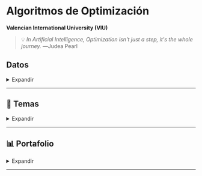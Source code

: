 # Algoritmos de Optimización

**Valencian International University (VIU)**



>💡 *In Artificial Intelligence, Optimization isn't just a step, it's the whole journey.* ―Judea Pearl 



## Datos

<details>
    <summary> Expandir </summary>

- **Victor David Betancourt Leal**


</details>

----------------





## 📃 Temas


<details>
    <summary> Expandir </summary>
  




</details>

----------------




## 📊 Portafolio

<details>
    <summary> Expandir </summary>

- **Actividad Guiada 1**
    - [AG1](https://github.com/vbleal/03MIAR/tree/main/AG1)

- **Actividad Guiada 2**
    - [AG2](https://github.com/vbleal/03MIAR/tree/main/AG2)

- **Actividad Guiada 3**
    - [AG3](https://github.com/vbleal/03MIAR/tree/main/AG3)

- **Trabajo Final**
    - [TP](https://github.com/vbleal/03MIAR/tree/main/TP)


</details>

----------------




